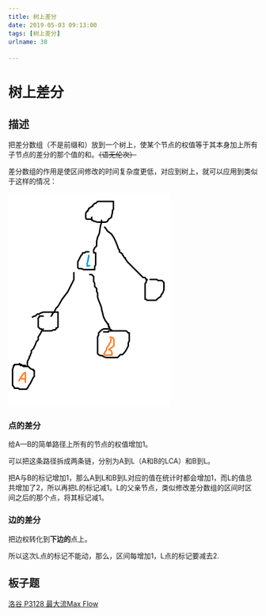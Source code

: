 ```yaml
---
title: 树上差分
date: 2019-05-03 09:13:00
tags: [树上差分]
urlname: 38

---
```

<!--markdown-->
# 树上差分

## 描述

把差分数组（不是前缀和）放到一个树上，使某个节点的权值等于其本身加上所有子节点的差分的那个值的和。~~（语无伦次）~~

差分数组的作用是使区间修改的时间复杂度更低，对应到树上，就可以应用到类似于这样的情况：

![树](%E6%A0%91%E4%B8%8A%E5%B7%AE%E5%88%86/a2f617c0.png)

### 点的差分

给A—B的简单路径上所有的节点的权值增加1。

可以把这条路径拆成两条链，分别为A到L（A和B的LCA）和B到L。

把A与B的标记增加1，那么A到L和B到L对应的值在统计时都会增加1，而L的值总共增加了2，所以再把L的标记减1。L的父亲节点，类似修改差分数组的区间时区间之后的那个点，将其标记减1。

### 边的差分

把边权转化到**下边的**点上。

所以这次L点的标记不能动，那么，区间每增加1，L点的标记要减去2.


## 板子题
[洛谷 P3128 最大流Max Flow](https://buringstraw.win/index.php/archives/39/)
